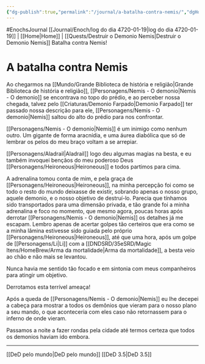 ```yaml
---
{"dg-publish":true,"permalink":"/journal/a-batalha-contra-nemis/","dgHomeLink":true,"dgPassFrontmatter":false,"dgShowBacklinks":true,"dgShowLocalGraph":true}
---
```


#EnochsJournal 
[[Journal/Enoch/log do dia 4720-01-19|log do dia 4720-01-19]] | [[Home\|Home]] | [[Quests/Destruir o Demonio Nemis|Destruir o Demonio Nemis]] 
<span 
	  class='ob-timelines' 
	  data-date='4720-01-19-00' 
	  data-title='Batalha contra Nemis' 
	  data-class='orange' > 
	Batalha contra Nemis!
</span>
# A batalha contra Nemis
Ao chegarmos na [[Mundo/Grande Biblioteca de história e religião|Grande Biblioteca de história e religião]], [[Personagens/Nemis - O demonio|Nemis - O demonio]] se encontrava no topo do prédio, e ao perceber nossa chegada, talvez pelo [[Criaturas/Demonio Farpado|Demonio Farpado]] ter passado nossa descrição para ele, [[Personagens/Nemis - O demonio|Nemis]] saltou do alto do prédio para nos confrontar.

[[Personagens/Nemis - O demonio|Nemis]] é um inimigo como nenhum outro. Um gigante de forma aracnídia, e uma áurea diabólica que só de lembrar os pelos do meu braço voltam a se arrepiar.

[[Personagens/Aladrail|Aladrail]] logo deu algumas magias na besta, e eu também invoquei bençãos do meu poderoso Deus [[Personagens/Heironeous|Heironeous]] e todos partimos para cima.

A adrenalina tomou conta de mim, e pela graça de [[Personagens/Heironeous|Heironeous]], na minha percepção foi como se todo o resto do mundo deixasse de existir, sobrando apenas o nosso grupo, aquele demonio, e o nosso objetivo de destruí-lo. Parecia que tínhamos sido transportados para uma dimensão privada, e tão grande foi a minha adrenalina e foco no momento, que mesmo agora, poucas horas após derrotar [[Personagens/Nemis - O demonio|Nemis]] os detalhes já me escapam. Lembro apenas de acertar golpes tão certeiros que era como se a minha lâmina estivesse sido guiada pelo próprio [[Personagens/Heironeous|Heironeous]], até que uma hora, após um golpe de [[Personagens/Li|Li]] com a [[DNDSRD/35eSRD/Magic Itens/HomeBrew/Arma da mortalidade|Arma da mortalidade]], a besta veio ao chão e não mais se levantou.

Nunca havia me sentido tão focado e em sintonia com meus companheiros para atingir um objetivo. 

Derrotamos esta terrível ameaça!

Após a queda de [[Personagens/Nemis - O demonio|Nemis]] eu lhe decepei a cabeça para mostrar a todos os demônios que vieram para o nosso plano a seu mando, o que aconteceria com eles caso não retornassem para o inferno de onde vieram.

Passamos a noite a fazer rondas pela cidade até termos certeza que todos os demonios haviam ido embora.

---
[[DeD pelo mundo|DeD pelo mundo]] [[DeD 3.5|DeD 3.5]] 